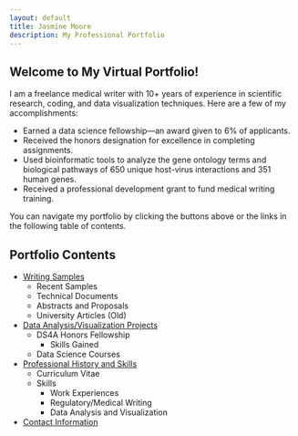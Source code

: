 ```yaml
---
layout: default
title: Jasmine Moore
description: My Professional Portfolio
---
```


## Welcome to My Virtual Portfolio!

I am a freelance medical writer with 10+ years of experience in scientific research, coding, and data visualization techniques. Here are a few of my accomplishments:
- Earned a data science fellowship—an award given to 6% of applicants.
- Received the honors designation for excellence in completing assignments.
- Used bioinformatic tools to analyze the gene ontology terms and biological pathways of 650 unique host-virus interactions and 351 human genes.
- Received a professional development grant to fund medical writing training.

You can navigate my portfolio by clicking the buttons above or the links in the following table of contents.

## Portfolio Contents

- [Writing Samples](webpages/writing.md)
  - Recent Samples
  - Technical Documents
  - Abstracts and Proposals
  - University Articles (Old)
- [Data Analysis/Visualization Projects](webpages/data.md)
  - DS4A Honors Fellowship
    - Skills Gained
  - Data Science Courses
- [Professional History and Skills](webpages/cv.md)
  - Curriculum Vitae
  - Skills
    - Work Experiences
    - Regulatory/Medical Writing
    - Data Analysis and Visualization
- [Contact Information](webpages/contact.md)
